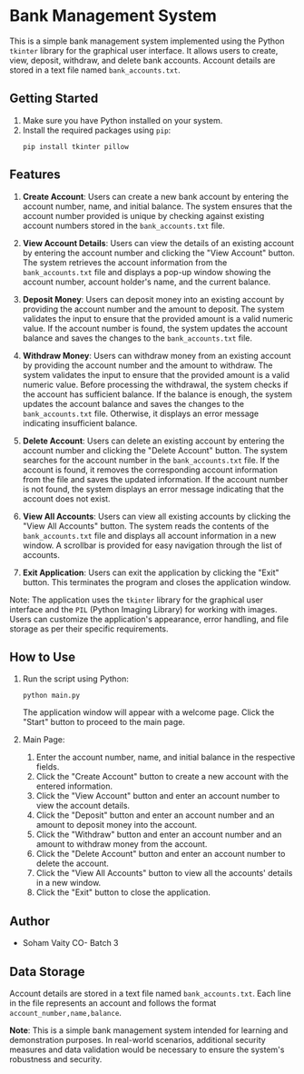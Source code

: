 # Bank Management System

This is a simple bank management system implemented using the Python `tkinter` library for the graphical user interface. It allows users to create, view, deposit, withdraw, and delete bank accounts. Account details are stored in a text file named `bank_accounts.txt`.

## Getting Started

1. Make sure you have Python installed on your system.
2. Install the required packages using `pip`:
   ```
   pip install tkinter pillow
   ```

## Features

1. **Create Account**: Users can create a new bank account by entering the account number, name, and initial balance. The system ensures that the account number provided is unique by checking against existing account numbers stored in the `bank_accounts.txt` file.

2. **View Account Details**: Users can view the details of an existing account by entering the account number and clicking the "View Account" button. The system retrieves the account information from the `bank_accounts.txt` file and displays a pop-up window showing the account number, account holder's name, and the current balance.

3. **Deposit Money**: Users can deposit money into an existing account by providing the account number and the amount to deposit. The system validates the input to ensure that the provided amount is a valid numeric value. If the account number is found, the system updates the account balance and saves the changes to the `bank_accounts.txt` file.

4. **Withdraw Money**: Users can withdraw money from an existing account by providing the account number and the amount to withdraw. The system validates the input to ensure that the provided amount is a valid numeric value. Before processing the withdrawal, the system checks if the account has sufficient balance. If the balance is enough, the system updates the account balance and saves the changes to the `bank_accounts.txt` file. Otherwise, it displays an error message indicating insufficient balance.

5. **Delete Account**: Users can delete an existing account by entering the account number and clicking the "Delete Account" button. The system searches for the account number in the `bank_accounts.txt` file. If the account is found, it removes the corresponding account information from the file and saves the updated information. If the account number is not found, the system displays an error message indicating that the account does not exist.

6. **View All Accounts**: Users can view all existing accounts by clicking the "View All Accounts" button. The system reads the contents of the `bank_accounts.txt` file and displays all account information in a new window. A scrollbar is provided for easy navigation through the list of accounts.

7. **Exit Application**: Users can exit the application by clicking the "Exit" button. This terminates the program and closes the application window.

Note: The application uses the `tkinter` library for the graphical user interface and the `PIL` (Python Imaging Library) for working with images. Users can customize the application's appearance, error handling, and file storage as per their specific requirements.

## How to Use

1. Run the script using Python:
   ```
   python main.py
   ```
   The application window will appear with a welcome page. Click the "Start" button to proceed to the main page.

2. Main Page:

    1. Enter the account number, name, and initial balance in the respective fields.
    2. Click the "Create Account" button to create a new account with the entered information.
    3. Click the "View Account" button and enter an account number to view the account details.
    4. Click the "Deposit" button and enter an account number and an amount to deposit money into the account.
    5. Click the "Withdraw" button and enter an account number and an amount to withdraw money from the account.
    6. Click the "Delete Account" button and enter an account number to delete the account.
    7. Click the "View All Accounts" button to view all the accounts' details in a new window.
    8. Click the "Exit" button to close the application.

## Author

- Soham Vaity CO- Batch 3

## Data Storage

Account details are stored in a text file named `bank_accounts.txt`. Each line in the file represents an account and follows the format `account_number,name,balance`.

**Note**: This is a simple bank management system intended for learning and demonstration purposes. In real-world scenarios, additional security measures and data validation would be necessary to ensure the system's robustness and security.
